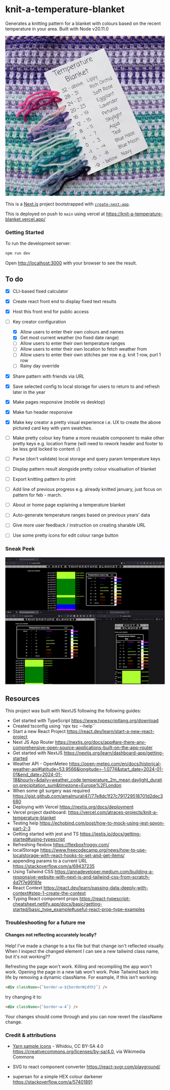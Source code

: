 # knit-a-temperature-blanket

Generates a knitting pattern for a blanket with colours based on the recent temperature in your area. Built with Node v20.11.0

![Alt text](./public/temperature_blanket_and_demo_key.png)


This is a [Next.js](https://nextjs.org/) project bootstrapped with [`create-next-app`](https://github.com/vercel/next.js/tree/canary/packages/create-next-app).

This is deployed on push to `main` using vercel at https://knit-a-temperature-blanket.vercel.app/


### Getting Started

To run the development server:

```bash
npm run dev
```

Open [http://localhost:3000](http://localhost:3000) with your browser to see the result.


## To do

- [x] CLI-based fixed calculator
- [x] Create react front end to display fixed text results
- [x] Host this front end for public access
- [ ] Key creator configuration
    - [x] Allow users to enter their own colours and names
    - [x] Get most current weather (no fixed date range)
    - [ ] Allow users to enter their own temperature ranges
    - [ ] Allow users to enter their own location to fetch weather from
    - [ ] Allow users to enter their own stitches per row e.g. knit 1 row, purl 1 row
    - [ ] Rainy day override
- [x] Share pattern with friends via URL
- [x] Save selected config to local storage for users to return to and refresh later in the year
- [x] Make pages responsive (mobile vs desktop)
- [x] Make fun header responsive
- [x] Make key creator a pretty visual experience i.e. UX to create the above pictured card key with yarn swatches.
- [ ] Make pretty colour key frame a more reusable component to make other pretty keys e.g. location frame (will need to rework header and footer to be less grid locked to content :/)
- [ ] Parse (don't validate) local storage and query param temperature keys
- [ ] Display pattern result alongside pretty colour visualisation of blanket
- [ ] Export knitting pattern to print
- [ ] Add line of previous progress e.g. already knitted january, just focus on pattern for feb - march.
- [ ] About or home page explaining a temperature blanket
- [ ] Auto-generate temperature ranges based on previous years' data
- [ ] Give more user feedback / instruction on creating sharable URL 
- [ ] Use some pretty icons for edit colour range button


### Sneak Peek

![Screenshot of the web app running locally on different size browser screens, including an iPhone SE](public/sneak_peek.png)


## Resources

This project was built with NextJS following the following guides:
- Get started with TypeScript https://www.typescriptlang.org/download
- Created tsconfig using `npx tsc --help``
- Start a new React Project https://react.dev/learn/start-a-new-react-project
- Next JS App Router https://nextjs.org/docs/app#are-there-any-comprehensive-open-source-applications-built-on-the-app-router
- Get started with NextJS https://nextjs.org/learn/dashboard-app/getting-started
- Weather API - OpenMeteo https://open-meteo.com/en/docs/historical-weather-api#latitude=53.9566&longitude=-1.0774&start_date=2024-01-01&end_date=2024-01-18&hourly=&daily=weather_code,temperature_2m_mean,daylight_duration,precipitation_sum&timezone=Europe%2FLondon
- When some git surgery was required https://gist.github.com/amalmurali47/77e8dc1f27c791729518701d2dec3680
- Deploying with Vercel https://nextjs.org/docs/deployment
- Vercel project dashboard: https://vercel.com/atraces-projects/knit-a-temperature-blanket
- Testing help https://echobind.com/post/how-to-mock-using-jest-spyon-part-2-3
- Getting started with jest and TS https://jestjs.io/docs/getting-started#using-typescript
- Refreshing flexbox https://flexboxfroggy.com/
- localStorage https://www.freecodecamp.org/news/how-to-use-localstorage-with-react-hooks-to-set-and-get-items/
- appending params to a current URL https://stackoverflow.com/a/69437235
- Using Tailwind CSS https://annadeveloper.medium.com/building-a-responsive-website-with-next-js-and-tailwind-css-from-scratch-4d7f7e9916fe
- React Context https://react.dev/learn/passing-data-deeply-with-context#step-1-create-the-context
- Typing React component props https://react-typescript-cheatsheet.netlify.app/docs/basic/getting-started/basic_type_example#useful-react-prop-type-examples

### Troubleshooting for a future me

#### Changes not reflecting accurately locally?

Help! I've made a change to a tsx file but that change isn't reflected visually. When I inspect the changed element I can see a new tailwind class name, but it's not working??

Refreshing the page won't work. Killing and recompiling the app won't work. Opening the page in a new tab won't work.
Poke Tailwind back into life by removing a dynamic className. For example, if this isn't working:
```html
<div className={`border-w-${borderWidth}`} />
```
try changing it to: 
```html
<div className={`border-w-4`} />
```
Your changes should come through and you can now revert the className change.

### Credit & attributions

- [Yarn sample icons](https://commons.wikimedia.org/wiki/File:Cow_hitch.svg) - Whidou, CC BY-SA 4.0 <https://creativecommons.org/licenses/by-sa/4.0>, via Wikimedia Commons

- SVG to react component converter https://react-svgr.com/playground/
- supersan for a simple HEX colour darkener https://stackoverflow.com/a/57401891
